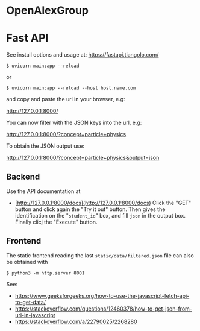 # OpenAlexGroup
# Fast API
See install options and usage at: https://fastapi.tiangolo.com/
```
$ uvicorn main:app --reload
```
or
```
$ uvicorn main:app --reload --host host.name.com
```

and copy and paste the url in your browser, e.g:

http://127.0.0.1:8000/

You can now filter with the JSON keys into the url, e.g:

http://127.0.0.1:8000/?concept=particle+physics

To obtain the JSON output use:

http://127.0.0.1:8000/?concept=particle+physics&output=json


## Backend
Use the API documentation at 
* [http://127.0.0.1:8000/docs](http://127.0.0.1:8000/docs)
Click the "GET" button and click again the "Try it out" button. Then gives the identification on the "`student_id`" box, and fill `json` in the output box. Finally clicj the "Execute" button.

## Frontend
The static frontend reading the last `static/data/filtered.json` file can also be obtained with
```
$ python3 -m http.server 8001
```

See:
* https://www.geeksforgeeks.org/how-to-use-the-javascript-fetch-api-to-get-data/
* https://stackoverflow.com/questions/12460378/how-to-get-json-from-url-in-javascript
* https://stackoverflow.com/a/22790025/2268280
